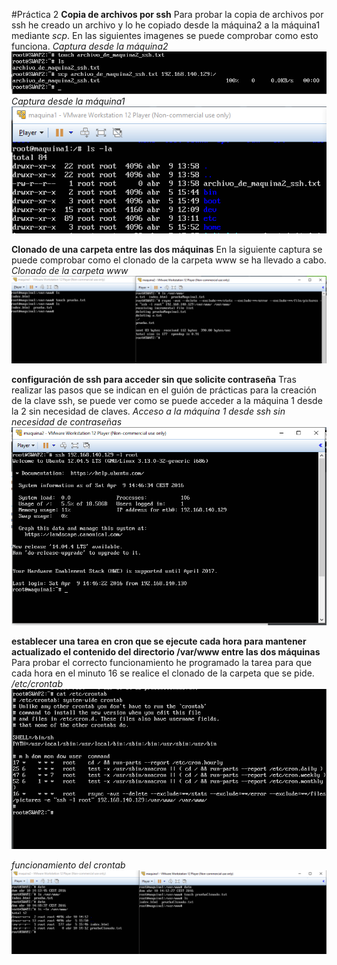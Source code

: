 #Práctica 2
**Copia de archivos por ssh**
Para probar la copia de archivos por ssh he creado un archivo y lo he copiado desde la máquina2 a la máquina1 mediante _scp_. En las siguientes imagenes se puede comprobar como esto funciona.
_Captura desde la máquina2_
![img](https://github.com/GinesNC/SWAP/blob/master/practica2/archivos/maq2.PNG)
_Captura desde la máquina1_
![img](https://github.com/GinesNC/SWAP/blob/master/practica2/archivos/maq1_ls-la.PNG)

**Clonado de una carpeta entre las dos máquinas**
En la siguiente captura se puede comprobar como el clonado de la carpeta www se ha llevado a cabo.
_Clonado de la carpeta www_
![img](https://github.com/GinesNC/SWAP/blob/master/practica2/archivos/Clonado.PNG)

**configuración de ssh para acceder sin que solicite contraseña**
Tras realizar las pasos que se indican en el guión de prácticas para la creación de la clave ssh, se puede ver como se puede acceder a la máquina 1 desde la 2 sin necesidad de claves.
_Acceso a la máquina 1 desde ssh sin necesidad de contraseñas_
![img](https://github.com/GinesNC/SWAP/blob/master/practica2/archivos/acceso_maq1_ssh.PNG)

**establecer una tarea en cron que se ejecute cada hora para mantener actualizado el contenido del directorio /var/www entre las dos máquinas**
Para probar el correcto funcionamiento he programado la tarea para que cada hora en el minuto 16 se realice el clonado de la carpeta que se pide.
_/etc/crontab_
![img](https://github.com/GinesNC/SWAP/blob/master/practica2/archivos/crontab.PNG)

_funcionamiento del crontab_
![img](https://github.com/GinesNC/SWAP/blob/master/practica2/archivos/funcionamiento_crontab.PNG)